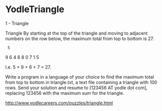 YodleTriangle
=============


1 - Triangle

Triangle
By starting at the top of the triangle and moving to adjacent numbers on the row below, the maximum total from top to bottom is 27.

     5
   9   6
 4   6   8
0  7   1   5

I.e. 5 + 9 + 6 + 7 = 27.

Write a program in a language of your choice to find the maximum total from top to bottom in triangle.txt, a text file containing a triangle with 100 rows. Send your solution and resume to [123456 AT yodle dot com], replacing 123456 with the maximum sum for the triangle.

http://www.yodlecareers.com/puzzles/triangle.html
